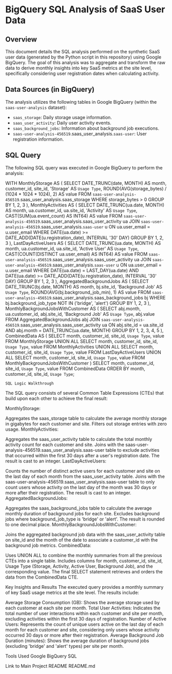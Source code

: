 # BigQuery SQL Analysis of SaaS User Data

## Overview

This document details the SQL analysis performed on the synthetic SaaS user data (generated by the Python script in this repository) using Google BigQuery. The goal of this analysis was to aggregate and transform the raw data to derive monthly insights into key SaaS metrics at the site level, specifically considering user registration dates when calculating activity.

## Data Sources (in BigQuery)

The analysis utilizes the following tables in Google BigQuery (within the `saas-user-analysis` dataset):

* `saas_storage`: Daily storage usage information.
* `saas_user_activity`: Daily user activity events.
* `saas_background_jobs`: Information about background job executions.
* `saas-user-analysis-456519`.saas_user_analysis.`saas-user`: User registration information.

## SQL Query

The following SQL query was executed in Google BigQuery to perform the analysis:

WITH
    MonthlyStorage AS (
        SELECT
            DATE_TRUNC(date, MONTH) AS month,
            customer_id,
            site_id,
            'Storage' AS `Usage Type`,
            ROUND(AVG(storage_bytes) / (1024 * 1024 * 1024), 2) AS value
        FROM
            `saas-user-analysis-456519`.saas_user_analysis.saas_storage
        WHERE
            storage_bytes > 0
        GROUP BY
            1,
            2,
            3
    ),
    MonthlyActivities AS (
        SELECT
            DATE_TRUNC(ua.date, MONTH) AS month,
            ua.customer_id,
            ua.site_id,
            'Activity' AS `Usage Type`,
            CAST(SUM(ua.event_count) AS INT64) AS value
        FROM
            `saas-user-analysis-456519`.saas_user_analysis.saas_user_activity ua
        JOIN
            `saas-user-analysis-456519`.saas_user_analysis.`saas-user` u ON ua.user_email = u.user_email
        WHERE
            DATE(ua.date) >= DATE_ADD(DATE(u.registration_date), INTERVAL '30' DAY)
        GROUP BY
            1,
            2,
            3
    ),
    LastDayActiveUsers AS (
        SELECT
            DATE_TRUNC(ua.date, MONTH) AS month,
            ua.customer_id,
            ua.site_id,
            'Active User' AS `Usage Type`,
            CAST(COUNT(DISTINCT ua.user_email) AS INT64) AS value
        FROM
            `saas-user-analysis-456519`.saas_user_analysis.saas_user_activity ua
        JOIN
            `saas-user-analysis-456519`.saas_user_analysis.`saas-user` u ON ua.user_email = u.user_email
        WHERE
            DATE(ua.date) = LAST_DAY(ua.date)
            AND DATE(ua.date) >= DATE_ADD(DATE(u.registration_date), INTERVAL '30' DAY)
        GROUP BY
            1,
            2,
            3
    ),
    AggregatedBackgroundJobs AS (
        SELECT
            DATE_TRUNC(bj.date, MONTH) AS month,
            bj.site_id,
            'Background Job' AS `Usage Type`,
            ROUND(AVG(bj.background_job_min), 1) AS value
        FROM
            `saas-user-analysis-456519`.saas_user_analysis.saas_background_jobs bj
        WHERE
            bj.background_job_type NOT IN ('bridge', 'alert')
        GROUP BY
            1,
            2,
            3
    ),
    MonthlyBackgroundJobsWithCustomer AS (
        SELECT
            abj.month,
            ua.customer_id,
            abj.site_id,
            'Background Job' AS `Usage Type`,
            abj.value
        FROM
            AggregatedBackgroundJobs abj
        JOIN
            `saas-user-analysis-456519`.saas_user_analysis.saas_user_activity ua ON abj.site_id = ua.site_id
            AND abj.month = DATE_TRUNC(ua.date, MONTH)
        GROUP BY
            1,
            2,
            3,
            4,
            5
    ),
    CombinedData AS (
        SELECT
            month,
            customer_id,
            site_id,
            `Usage Type`,
            value
        FROM
            MonthlyStorage
        UNION ALL
        SELECT
            month,
            customer_id,
            site_id,
            `Usage Type`,
            value
        FROM
            MonthlyActivities
        UNION ALL
        SELECT
            month,
            customer_id,
            site_id,
            `Usage Type`,
            value
        FROM
            LastDayActiveUsers
        UNION ALL
        SELECT
            month,
            customer_id,
            site_id,
            `Usage Type`,
            value
        FROM
            MonthlyBackgroundJobsWithCustomer
    )
SELECT
    month,
    customer_id,
    site_id,
    `Usage Type`,
    value
FROM
    CombinedData
ORDER BY
    month,
    customer_id,
    site_id,
    `Usage Type`;

    SQL Logic Walkthrough
The SQL query consists of several Common Table Expressions (CTEs) that build upon each other to achieve the final result:

MonthlyStorage:

Aggregates the saas_storage table to calculate the average monthly storage in gigabytes for each customer and site.
Filters out storage entries with zero usage.
MonthlyActivities:

Aggregates the saas_user_activity table to calculate the total monthly activity count for each customer and site.
Joins with the saas-user-analysis-456519.saas_user_analysis.saas-user table to exclude activities that occurred within the first 30 days after a user's registration date.
The result is cast to an integer.
LastDayActiveUsers:

Counts the number of distinct active users for each customer and site on the last day of each month from the saas_user_activity table.
Joins with the saas-user-analysis-456519.saas_user_analysis.saas-user table to only count users whose activity on the last day of the month was 30 days or more after their registration.
The result is cast to an integer.
AggregatedBackgroundJobs:

Aggregates the saas_background_jobs table to calculate the average monthly duration of background jobs for each site.
Excludes background jobs where background_job_type is 'bridge' or 'alert'.
The result is rounded to one decimal place.
MonthlyBackgroundJobsWithCustomer:

Joins the aggregated background job data with the saas_user_activity table on site_id and the month of the date to associate a customer_id with the background job metrics.
CombinedData:

Uses UNION ALL to combine the monthly summaries from all the previous CTEs into a single table.
Includes columns for month, customer_id, site_id, Usage Type (Storage, Activity, Active User, Background Job), and the corresponding value.
The final SELECT statement retrieves and orders the data from the CombinedData CTE.

Key Insights and Results
The executed query provides a monthly summary of key SaaS usage metrics at the site level. The results include:

Average Storage Consumption (GB): Shows the average storage used by each customer at each site per month.
Total User Activities: Indicates the total number of user interactions within each customer and site per month, excluding activities within the first 30 days of registration.
Number of Active Users: Represents the count of unique users active on the last day of each month for each customer and site, considering only users whose activity occurred 30 days or more after their registration.
Average Background Job Duration (minutes): Shows the average duration of background jobs (excluding 'bridge' and 'alert' types) per site per month.

Tools Used
Google BigQuery
SQL

Link to Main Project README
README.md


